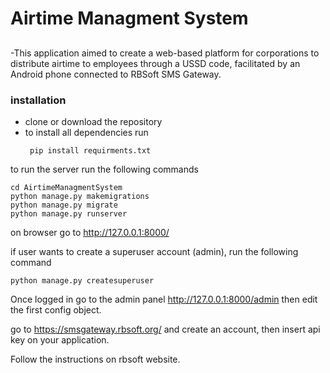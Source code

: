 # Airtime Managment System
##   
-This application aimed to create a web-based platform for corporations to distribute airtime to employees through a USSD code, facilitated by an Android phone connected to RBSoft SMS Gateway.

### installation
- clone or download the repository
- to install all dependencies run
  ```shell
   pip install requirments.txt
  ```
 to run the server run the following commands
 ```shell
 cd AirtimeManagmentSystem
 python manage.py makemigrations
 python manage.py migrate
 python manage.py runserver
 ```
 on browser go to http://127.0.0.1:8000/
 
 if user wants to create a superuser account (admin),
 run the following command

 ```shell
 python manage.py createsuperuser
 ```
Once logged in go to the admin panel http://127.0.0.1:8000/admin then edit the first config object.

go to https://smsgateway.rbsoft.org/ and create an account, then insert api key on your application.

Follow the instructions on rbsoft website.


